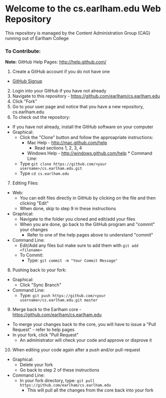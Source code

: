 # Welcome to the cs.earlham.edu Web Repository
This repository is managed by the Content Administration Group (CAG) running out of Earlham College

### To Contribute:
<strong>Note:</strong> GitHub Help Pages: http://help.github.com/ <br />

1. Create a GitHub account if you do not have one
  * [GitHub Signup](https://github.com/signup/free)
2. Login into your GitHub if you have not already
3. Navigate to this repository - https://github.com/earlham/cs.earlham.edu
4. Click "Fork"
5. Go to your user page and notice that you have a new repository, cs.earlham.edu
6. To check out the repository:
  * If you have not already, install the GitHub software on your computer
   * Graphical:
     * Click the "Clone" button and follow the approapriate instructions: 
       * Mac Help - http://mac.github.com/help
         * Read sections 1, 2, 3, 4
       * Windows Help - http://windows.github.com/help
    * Command Line:
      * Type ```git clone https://github.com/<your username>/cs.earlham.edu.git```
      * Type ```cd cs.earlham.edu```
7. Editing Files:
  * Web:
     * You can edit files directly in GitHub by clicking on the file and then clicking "Edit"
     * When done, skip to step 9 in these instructions
  * Graphical: 
     * Navigate to the folder you cloned and edit/add your files
     * When you are done, go back to the GitHub program and "commit" your changes 
       * Refer to one of the help pages above to understand "commit"
  * Command Line: 
     * Edit/Add any files but make sure to add them with ```git add <filename>```
     * To Commit: 
         * Type: ```git commit -m "Your Commit Message"```
8. Pushing back to your fork: 
  * Graphical: 
     * Click "Sync Branch"
  * Command Line: 
     * Type: ```git push https://github.com/<your username>/cs.earlham.edu.git master```
9. Merge back to the Earlham core - https://github.com/earlham/cs.earlham.edu
  * To merge your changes back to the core, you will have to issue a "Pull Request" - refer to help pages
  * In your fork, click "Pull Request"
    * An administrator will check your code and approve or disprove it
10. When editing your code again after a push and/or pull-request
  * Graphical: 
     * Delete your fork
     * Go back to step 2 of these instructions
  * Command Line: 
     * In your fork directory, type: ```git pull https://github.com/earlham/cs.earlham.edu```
         * This will pull all the changes from the core back into your fork

